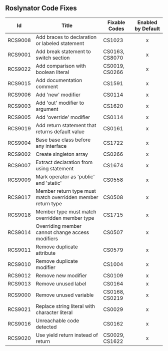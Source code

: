 ## Roslynator Code Fixes

Id | Title | Fixable Codes | Enabled by Default 
--- | --- | --- |:---:
RCS9008|Add braces to declaration or labeled statement|CS1023|x
RCS9001|Add break statement to switch section|CS0163, CS8070|x
RCS9022|Add comparison with boolean literal|CS0019, CS0266|x
RCS9015|Add documentation comment|CS1591|x
RCS9006|Add 'new' modifier|CS0114|x
RCS9003|Add 'out' modifier to argument|CS1620|x
RCS9005|Add 'override' modifier|CS0114|x
RCS9019|Add return statement that returns default value|CS0161|x
RCS9004|Base base class before any interface|CS1722|x
RCS9002|Create singleton array|CS0266|x
RCS9007|Extract declaration from using statement|CS1674|x
RCS9009|Mark operator as 'public' and 'static'|CS0558|x
RCS9017|Member return type must match overridden member return type|CS0508|x
RCS9018|Member type must match overridden member type|CS1715|x
RCS9014|Overriding member cannot change access modifiers|CS0507|x
RCS9011|Remove duplicate attribute|CS0579|x
RCS9010|Remove duplicate modifier|CS1004|x
RCS9012|Remove new modifier|CS0109|x
RCS9013|Remove unused label|CS0164|x
RCS9000|Remove unused variable|CS0168, CS0219|x
RCS9021|Replace string literal with character literal|CS0029|x
RCS9016|Unreachable code detected|CS0162|x
RCS9020|Use yield return instead of return|CS0029, CS1622|x
